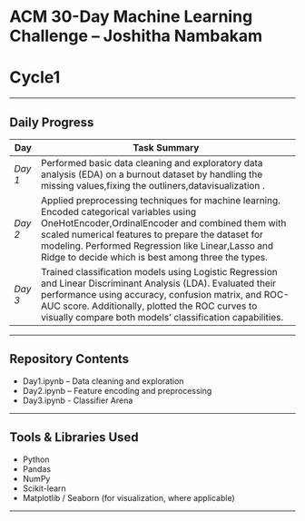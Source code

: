 # ACM 30-Day Machine Learning Challenge – Joshitha Nambakam
# Cycle1

---

## Daily Progress

| Day | Task Summary |
|-----|--------------|
| *Day 1* | Performed basic data cleaning and exploratory data analysis (EDA) on a burnout dataset by handling the  missing values,fixing the outliners,datavisualization . |
| *Day 2* | Applied preprocessing techniques for machine learning. Encoded categorical variables using OneHotEncoder,OrdinalEncoder and combined them with scaled numerical features to prepare the dataset for modeling. Performed Regression like Linear,Lasso and Ridge to decide which is best among three the types. |
| *Day 3* | Trained classification models using Logistic Regression and Linear Discriminant Analysis (LDA). Evaluated their performance using accuracy, confusion matrix, and ROC-AUC score. Additionally, plotted the ROC curves to visually compare both models’ classification capabilities. |
---

## Repository Contents

- Day1.ipynb – Data cleaning and exploration
- Day2.ipynb – Feature encoding and preprocessing
- Day3.ipynb - Classifier Arena 
---

## Tools & Libraries Used
- Python
- Pandas
- NumPy
- Scikit-learn
- Matplotlib / Seaborn (for visualization, where applicable)
---
